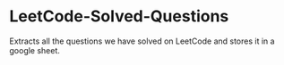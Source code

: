 # LeetCode-Solved-Questions
Extracts all the questions we have solved on LeetCode and stores it in a google sheet.
